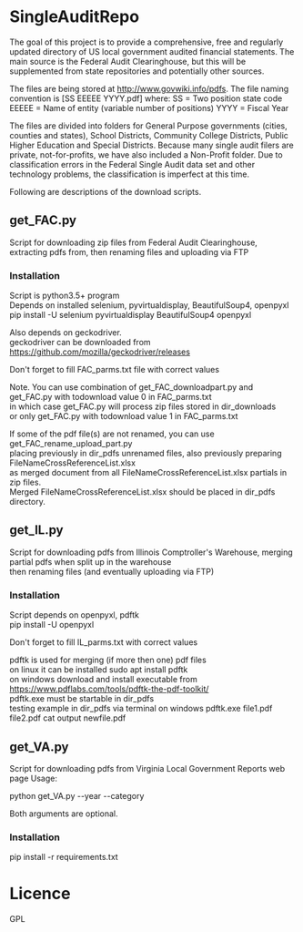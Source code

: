 # SingleAuditRepo
The goal of this project is to provide a comprehensive, free and regularly updated directory of US local government audited financial statements. The main source is the Federal Audit Clearinghouse, but this will be supplemented from state repositories and potentially other sources.

The files are being stored at http://www.govwiki.info/pdfs.
The file naming convention is [SS EEEEE YYYY.pdf] where:
  SS = Two position state code
  EEEEE = Name of entity (variable number of positions)
  YYYY = Fiscal Year

The files are divided into folders for General Purpose governments (cities, counties and states), School Districts, Community College Districts, Public Higher Education and Special Districts.  Because many single audit filers are private, not-for-profits, we have also included a Non-Profit folder. Due to classification errors in the Federal Single Audit data set and other technology problems, the classification is imperfect at this time.

Following are descriptions of the download scripts.

## get_FAC.py
Script for downloading zip files from Federal Audit Clearinghouse, extracting pdfs from, then renaming files and uploading via FTP  

### Installation
Script is python3.5+ program  
Depends on installed selenium, pyvirtualdisplay, BeautifulSoup4, openpyxl  
pip install -U selenium pyvirtualdisplay BeautifulSoup4 openpyxl  

Also depends on geckodriver.  
geckodriver can be downloaded from  
https://github.com/mozilla/geckodriver/releases  
  
Don't forget to fill FAC_parms.txt file with correct values  

Note. You can use combination of get_FAC_downloadpart.py and get_FAC.py with todownload value 0 in FAC_parms.txt  
in which case get_FAC.py will process zip files stored in dir_downloads  
or only get_FAC.py with todownload value 1 in FAC_parms.txt  
  
If some of the pdf file(s) are not renamed, you can use get_FAC_rename_upload_part.py  
placing previously in dir_pdfs unrenamed files, also previously preparing FileNameCrossReferenceList.xlsx  
as merged document from all FileNameCrossReferenceList.xlsx partials in zip files.  
Merged FileNameCrossReferenceList.xlsx should be placed in dir_pdfs directory.
  
## get_IL.py  
Script for downloading pdfs from Illinois Comptroller's Warehouse, merging partial pdfs when split up in the warehouse  
then renaming files (and eventually uploading via FTP)  
 
### Installation
Script depends on openpyxl, pdftk  
pip install -U openpyxl 

Don't forget to fill IL_parms.txt with correct values 

pdftk is used for merging (if more then one) pdf files  
on linux it can be installed sudo apt install pdftk  
on windows download and install executable from https://www.pdflabs.com/tools/pdftk-the-pdf-toolkit/  
pdftk.exe must be startable in dir_pdfs  
testing example in dir_pdfs via terminal on windows pdftk.exe file1.pdf file2.pdf cat output newfile.pdf

## get_VA.py
Script for downloading pdfs from Virginia Local Government Reports web page
Usage:

python get_VA.py --year <YEAR> --category <Category name>

Both arguments are optional.

### Installation
pip install -r requirements.txt
  
# Licence  
GPL  


